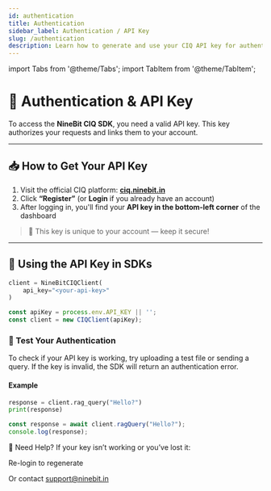 ```yaml
---
id: authentication
title: Authentication
sidebar_label: Authentication / API Key
slug: /authentication
description: Learn how to generate and use your CIQ API key for authentication with the NineBit CIQ SDK.
---
```

import Tabs from '@theme/Tabs';
import TabItem from '@theme/TabItem';

# 🔐 Authentication & API Key

To access the **NineBit CIQ SDK**, you need a valid API key. This key authorizes your requests and links them to your account.

---

## 📥 How to Get Your API Key

1. Visit the official CIQ platform: [**ciq.ninebit.in**](https://ciq.ninebit.in/)
2. Click **“Register”** (or **Login** if you already have an account)
3. After logging in, you'll find your **API key in the bottom-left corner** of the dashboard

> 📌 This key is unique to your account — keep it secure!

---

## 🔧 Using the API Key in SDKs

<Tabs>
<TabItem value="python" label="Python" default>

```python
client = NineBitCIQClient(
    api_key="<your-api-key>"
)
```
</TabItem>      

<TabItem value="js" label="JavaScript" default>

```js
const apiKey = process.env.API_KEY || '';
const client = new CIQClient(apiKey);
```
</TabItem>  
</Tabs> 

### 🧪 Test Your Authentication

To check if your API key is working, try uploading a test file or sending a query. If the key is invalid, the SDK will return an authentication error.

#### Example

<Tabs>
<TabItem value="python" label="Python" default>

```python
response = client.rag_query("Hello?")
print(response)
```
</TabItem>      

<TabItem value="js" label="JavaScript" default>

```js
const response = await client.ragQuery("Hello?");
console.log(response);
```
</TabItem>  
</Tabs>


🙋 Need Help?
If your key isn’t working or you’ve lost it:

Re-login to regenerate

Or contact support@ninebit.in

